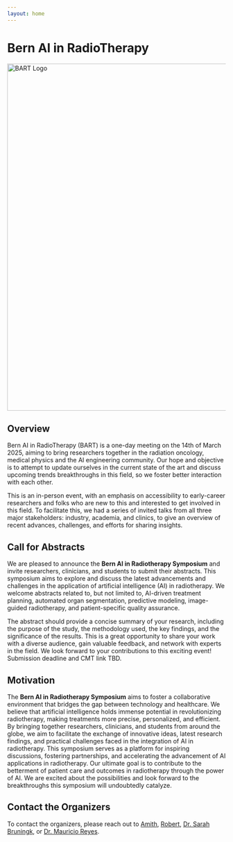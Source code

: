 ```yaml
---
layout: home
---
```


# Bern AI in RadioTherapy

<img src="/bart25/assets/images/bart-logo.png" alt="BART Logo" width="800"/>

## Overview

Bern AI in RadioTherapy (BART) is a one-day meeting on the 14th of March 2025, aiming to bring researchers together in the radiation oncology, medical physics and the AI engineering community. Our hope and objective is to attempt to update ourselves in the current state of the art and discuss upcoming trends breakthroughs in this field, so we foster better interaction with each other. 

This is an in-person event, with an emphasis on accessibility to early-career researchers and folks who are new to this and interested to get involved in this field. To facilitate this, we had a series of invited talks from all three major stakeholders: industry, academia, and clinics, to give an overview of recent advances, challenges, and efforts for sharing insights.

## Call for Abstracts

We are pleased to announce the **Bern AI in Radiotherapy Symposium** and invite researchers, clinicians, and students to submit their abstracts. This symposium aims to explore and discuss the latest advancements and challenges in the application of artificial intelligence (AI) in radiotherapy. We welcome abstracts related to, but not limited to, AI-driven treatment planning, automated organ segmentation, predictive modeling, image-guided radiotherapy, and patient-specific quality assurance. 

The abstract should provide a concise summary of your research, including the purpose of the study, the methodology used, the key findings, and the significance of the results. This is a great opportunity to share your work with a diverse audience, gain valuable feedback, and network with experts in the field. We look forward to your contributions to this exciting event! Submission deadline and CMT link TBD.

## Motivation

The **Bern AI in Radiotherapy Symposium** aims to foster a collaborative environment that bridges the gap between technology and healthcare. We believe that artificial intelligence holds immense potential in revolutionizing radiotherapy, making treatments more precise, personalized, and efficient. By bringing together researchers, clinicians, and students from around the globe, we aim to facilitate the exchange of innovative ideas, latest research findings, and practical challenges faced in the integration of AI in radiotherapy. This symposium serves as a platform for inspiring discussions, fostering partnerships, and accelerating the advancement of AI applications in radiotherapy. Our ultimate goal is to contribute to the betterment of patient care and outcomes in radiotherapy through the power of AI. We are excited about the possibilities and look forward to the breakthroughs this symposium will undoubtedly catalyze.

## Contact the Organizers

To contact the organizers, please reach out to [Amith](/bart25/speakers/amith_kamath), [Robert](/bart25/speakers/robert_poel), [Dr. Sarah Bruningk](/bart25/speakers/sarah_bruningk), or [Dr. Mauricio Reyes](/bart25/speakers/mauricio_reyes).

<!---
## Sponsors

We would like to gratefully acknowledge our sponsors without whom this event would not be possible.

<img src="/assets/images/mvub_logo.png" alt="MVUB" width="200"/> <img src="/assets/images/ccmt_logo.jpeg" alt="CCMT" width="200"/> <img src="/assets/images/mathworks-logo.png" alt="MathWorks" width="200"/> <img src="/assets/images/varian-logo.jpg" alt="MVUB" width="200"/> 

We acknowledge the MICCAI Society for endorsing this event as well.
<img src="/2023/assets/images/MICCAI_logo.jpeg" alt="MICCAI" width="200"/>
-->